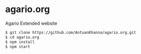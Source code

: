 # agario.org
Agario Extended website

```sh
$ git clone https://github.com/AntuanKhanna/agario.org.git
$ cd agario.org
$ npm install
$ npm start
```